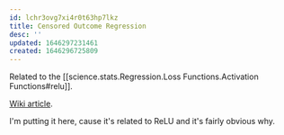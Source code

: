 ```yaml
---
id: lchr3ovg7xi4r0t63hp7lkz
title: Censored Outcome Regression
desc: ''
updated: 1646297231461
created: 1646296725809
---
```




Related to the [[science.stats.Regression.Loss Functions.Activation Functions#relu]].

[Wiki article](https://en.wikipedia.org/wiki/Tobit_model).

I'm putting it here, cause it's related to ReLU and it's fairly obvious why.


